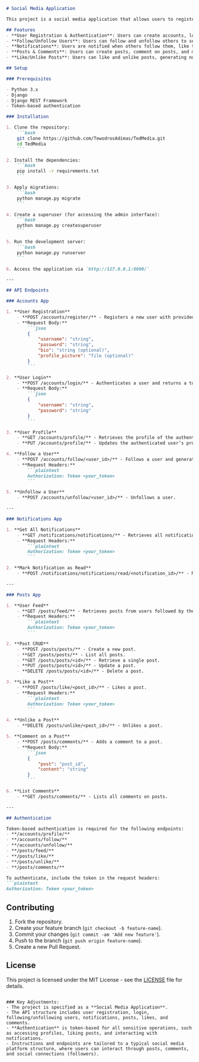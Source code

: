 ```markdown
# Social Media Application

This project is a social media application that allows users to register, authenticate, follow/unfollow other users, post content, comment on posts, like/unlike posts, and receive notifications for various actions such as following, liking, and commenting.

## Features
- **User Registration & Authentication**: Users can create accounts, log in, and manage their profiles.
- **Follow/Unfollow Users**: Users can follow and unfollow others to see their posts.
- **Notifications**: Users are notified when others follow them, like their posts, or comment on their posts.
- **Posts & Comments**: Users can create posts, comment on posts, and manage their content.
- **Like/Unlike Posts**: Users can like and unlike posts, generating notifications for the post authors.

## Setup

### Prerequisites

- Python 3.x
- Django
- Django REST Framework
- Token-based authentication

### Installation

1. Clone the repository:
    ```bash
    git clone https://github.com/TewodrosAdimas/TedMedia.git
    cd TedMedia
    ```

2. Install the dependencies:
    ```bash
    pip install -r requirements.txt
    ```

3. Apply migrations:
    ```bash
    python manage.py migrate
    ```

4. Create a superuser (for accessing the admin interface):
    ```bash
    python manage.py createsuperuser
    ```

5. Run the development server:
    ```bash
    python manage.py runserver
    ```

6. Access the application via `http://127.0.0.1:8000/`

---

## API Endpoints

### Accounts App

1. **User Registration**
    - **POST /accounts/register/** - Registers a new user with provided credentials.
    - **Request Body:**
        ```json
        {
            "username": "string",
            "password": "string",
            "bio": "string (optional)",
            "profile_picture": "file (optional)"
        }
        ```

2. **User Login**
    - **POST /accounts/login/** - Authenticates a user and returns a token.
    - **Request Body:**
        ```json
        {
            "username": "string",
            "password": "string"
        }
        ```

3. **User Profile**
    - **GET /accounts/profile/** - Retrieves the profile of the authenticated user.
    - **PUT /accounts/profile/** - Updates the authenticated user’s profile.

4. **Follow a User**
    - **POST /accounts/follow/<user_id>/** - Follows a user and generates a notification.
    - **Request Headers:** 
        ```plaintext
        Authorization: Token <your_token>
        ```

5. **Unfollow a User**
    - **POST /accounts/unfollow/<user_id>/** - Unfollows a user.

---

### Notifications App

1. **Get All Notifications**
    - **GET /notifications/notifications/** - Retrieves all notifications for the authenticated user.
    - **Request Headers:**
        ```plaintext
        Authorization: Token <your_token>
        ```

2. **Mark Notification as Read**
    - **POST /notifications/notifications/read/<notification_id>/** - Marks a notification as read.

---

### Posts App

1. **User Feed**
    - **GET /posts/feed/** - Retrieves posts from users followed by the authenticated user.
    - **Request Headers:**
        ```plaintext
        Authorization: Token <your_token>
        ```

2. **Post CRUD**
    - **POST /posts/posts/** - Create a new post.
    - **GET /posts/posts/** - List all posts.
    - **GET /posts/posts/<id>/** - Retrieve a single post.
    - **PUT /posts/posts/<id>/** - Update a post.
    - **DELETE /posts/posts/<id>/** - Delete a post.

3. **Like a Post**
    - **POST /posts/like/<post_id>/** - Likes a post.
    - **Request Headers:**
        ```plaintext
        Authorization: Token <your_token>
        ```

4. **Unlike a Post**
    - **DELETE /posts/unlike/<post_id>/** - Unlikes a post.

5. **Comment on a Post**
    - **POST /posts/comments/** - Adds a comment to a post.
    - **Request Body:**
        ```json
        {
            "post": "post_id",
            "content": "string"
        }
        ```

6. **List Comments**
    - **GET /posts/comments/** - Lists all comments on posts.

---

## Authentication

Token-based authentication is required for the following endpoints:
- **/accounts/profile/**
- **/accounts/follow/**
- **/accounts/unfollow/**
- **/posts/feed/**
- **/posts/like/**
- **/posts/unlike/**
- **/posts/comments/**

To authenticate, include the token in the request headers:
```plaintext
Authorization: Token <your_token>
```

## Contributing

1. Fork the repository.
2. Create your feature branch (`git checkout -b feature-name`).
3. Commit your changes (`git commit -am 'Add new feature'`).
4. Push to the branch (`git push origin feature-name`).
5. Create a new Pull Request.

## License

This project is licensed under the MIT License - see the [LICENSE](LICENSE) file for details.
```

### Key Adjustments:
- The project is specified as a **Social Media Application**.
- The API structure includes user registration, login, following/unfollowing users, notifications, posts, likes, and comments.
- **Authentication** is token-based for all sensitive operations, such as accessing profiles, liking posts, and interacting with notifications.
- Instructions and endpoints are tailored to a typical social media platform structure, where users can interact through posts, comments, and social connections (followers). 

